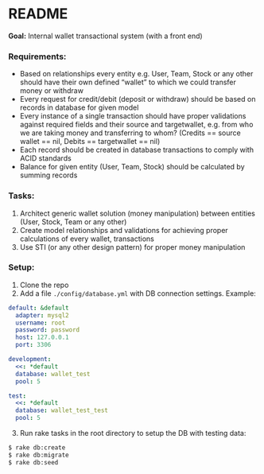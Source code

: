 # README

**Goal:** Internal wallet transactional system (with a front end)

### Requirements:
* Based on relationships every entity e.g. User, Team, Stock or any other should have their own defined “wallet” to which we could transfer money or withdraw
* Every request for credit/debit (deposit or withdraw) should be based on records in database for given model
* Every instance of a single transaction should have proper validations against required fields and their source and targetwallet, e.g. from who we are taking money and transferring to whom? (Credits == source wallet == nil, Debits == targetwallet == nil)
* Each record should be created in database transactions to comply with ACID standards
* Balance for given entity (User, Team, Stock) should be calculated by summing records

### Tasks:
1. Architect generic wallet solution (money manipulation) between entities (User, Stock, Team or any other)
2. Create model relationships and validations for achieving proper calculations of every wallet, transactions
3. Use STI (or any other design pattern) for proper money manipulation

### Setup:

1. Clone the repo
2. Add a file `./config/database.yml` with DB connection settings. Example:
```yml
default: &default
  adapter: mysql2
  username: root
  password: password
  host: 127.0.0.1
  port: 3306

development:
  <<: *default
  database: wallet_test
  pool: 5

test:
  <<: *default
  database: wallet_test_test
  pool: 5
```
3. Run rake tasks in the root directory to setup the DB with testing data:
```bash
$ rake db:create
$ rake db:migrate
$ rake db:seed
```
